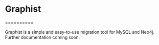 # Graphist
==========

Graphist is a simple and easy-to-use migration tool for MySQL and Neo4j. Further documentation coming soon.
